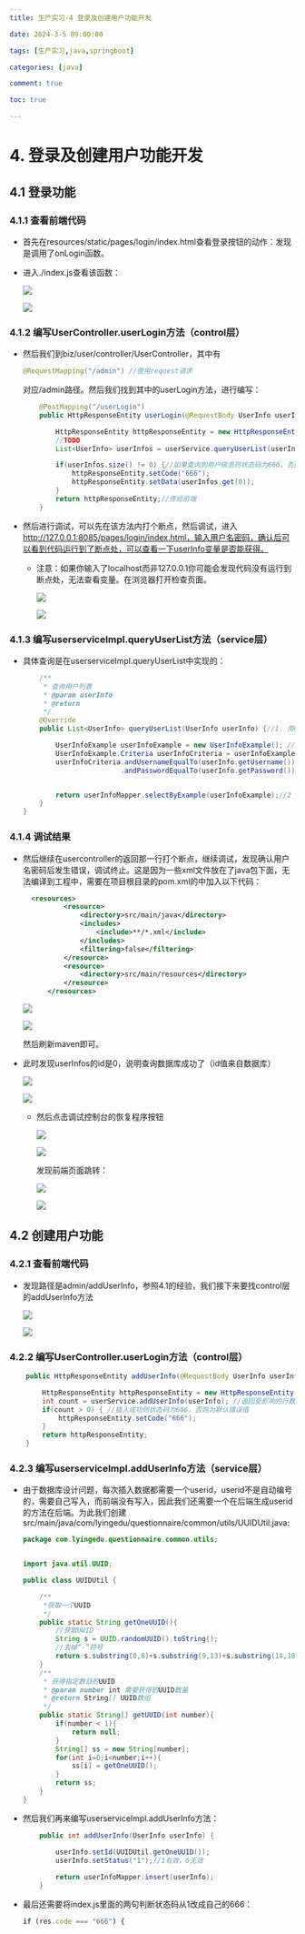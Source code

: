 ```yaml
---
title: 生产实习-4 登录及创建用户功能开发

date: 2024-3-5 09:00:00

tags: [生产实习,java,springboot]

categories: [java]

comment: true

toc: true

---
```


#
<!--more-->



# 4. 登录及创建用户功能开发

## 4.1 登录功能

### 4.1.1 查看前端代码

- 首先在resources/static/pages/login/index.html查看登录按钮的动作：发现是调用了onLogin函数。

- 进入./index.js查看该函数：

  ![](D:/blog/themes/yilia/source/img/java/produce_practice/4/1.png)

  ![](img/java/produce_practice/4/1.png)

### 4.1.2 编写UserController.userLogin方法（control层）

- 然后我们到biz/user/controller/UserController，其中有

  ```java
  @RequestMapping("/admin") //使用request请求
  ```

  对应/admin路径。然后我们找到其中的userLogin方法，进行编写：

  ```java
      @PostMapping("/userLogin")
      public HttpResponseEntity userLogin(@RequestBody UserInfo userInfo) { //requestbody注解，将请求的json数据转换为对象
  
          HttpResponseEntity httpResponseEntity = new HttpResponseEntity();
          //TODO
          List<UserInfo> userInfos = userService.queryUserList(userInfo); //使用service层的方法查询用户信息
  
          if(userInfos.size() != 0) {//如果查询到用户信息则状态码为666，否则为默认值
              httpResponseEntity.setCode("666");
              httpResponseEntity.setData(userInfos.get(0));
          }
          return httpResponseEntity;//传给前端
      }
  ```

- 然后进行调试，可以先在该方法内打个断点，然后调试，进入 http://127.0.0.1:8085/pages/login/index.html，输入用户名密码，确认后可以看到代码运行到了断点处，可以查看一下userInfo变量是否能获得。

  - 注意：如果你输入了localhost而非127.0.0.1你可能会发现代码没有运行到断点处，无法查看变量。在浏览器打开检查页面。

    ![](D:/blog/themes/yilia/source/img/java/produce_practice/4/2.png)

    ![](img/java/produce_practice/4/2.png)

### 4.1.3 编写userserviceImpl.queryUserList方法（service层）

- 具体查询是在userserviceImpl.queryUserList中实现的：

  ```java
      /**
       * 查询用户列表
       * @param userInfo
       * @return
       */
      @Override
      public List<UserInfo> queryUserList(UserInfo userInfo) {//1. 用userInof查询数据库
  
          UserInfoExample userInfoExample = new UserInfoExample(); //3 在dbmap/entities里面是有userinfoexample的
          UserInfoExample.Criteria userInfoCriteria = userInfoExample.createCriteria(); //4 然后用这个example创建一个条件
          userInfoCriteria.andUsernameEqualTo(userInfo.getUsername()) //根据这两个条件进行查询
                          .andPasswordEqualTo(userInfo.getPassword());
  
  
          return userInfoMapper.selectByExample(userInfoExample);//2 使用userInfoMapper里面自带一些方法，使用里面的selectbyexample查询
      }
  }
  ```

### 4.1.4 调试结果

- 然后继续在usercontroller的返回那一行打个断点，继续调试，发现确认用户名密码后发生错误，调试终止。这是因为一些xml文件放在了java包下面，无法编译到工程中，需要在项目根目录的pom.xml的<build>中加入以下代码：

  ```xml
  	<resources>
  			<resource>
  				<directory>src/main/java</directory>
  				<includes>
  					<include>**/*.xml</include>
  				</includes>
  				<filtering>false</filtering>
  			</resource>
  			<resource>
  				<directory>src/main/resources</directory>
  			</resource>
  		</resources>
  ```

  ![](D:/blog/themes/yilia/source/img/java/produce_practice/4/3.png)

  ![](img/java/produce_practice/4/3.png)

  然后刷新maven即可。

- 此时发现userInfos的id是0，说明查询数据库成功了（id值来自数据库）

  ![](D:/blog/themes/yilia/source/img/java/produce_practice/4/4.png)

  ![](img/java/produce_practice/4/4.png)

  - 然后点击调试控制台的恢复程序按钮

     ![](D:/blog/themes/yilia/source/img/java/produce_practice/4/5.png)

    ![](img/java/produce_practice/4/5.png) 

    发现前端页面跳转：

    ![](D:/blog/themes/yilia/source/img/java/produce_practice/4/6.png)

    ![](img/java/produce_practice/4/6.png)

## 4.2 创建用户功能

### 4.2.1 查看前端代码

- 发现路径是admin/addUserInfo，参照4.1的经验，我们接下来要找control层的addUserInfo方法

  ![](D:/blog/themes/yilia/source/img/java/produce_practice/4/7.png)

  ![](img/java/produce_practice/4/7.png) 



### 4.2.2 编写UserController.userLogin方法（control层）

```java
    public HttpResponseEntity addUserInfo(@RequestBody UserInfo userInfo) {

        HttpResponseEntity httpResponseEntity = new HttpResponseEntity();
        int count = userService.addUserInfo(userInfo); //返回受影响的行数
        if(count > 0) { //插入成功则状态码为666，否则为默认错误值
            httpResponseEntity.setCode("666");
        }
        return httpResponseEntity;
    }
```

### 4.2.3 编写userserviceImpl.addUserInfo方法（service层）

- 由于数据库设计问题，每次插入数据都需要一个userid，userid不是自动编号的，需要自己写入，而前端没有写入，因此我们还需要一个在后端生成userid的方法在后端。为此我们创建src/main/java/com/lyingedu/questionnaire/common/utils/UUIDUtil.java:

  ```java
  package com.lyingedu.questionnaire.common.utils;
  
  
  import java.util.UUID;
  
  public class UUIDUtil {
  
      /**
       *获取一个UUID
       */
      public static String getOneUUID(){
          //获取UUID
          String s = UUID.randomUUID().toString();
          //去掉“-”符号
          return s.substring(0,8)+s.substring(9,13)+s.substring(14,18)+s.substring(19,23)+s.substring(24);
      }
      /**
       * 获得指定数目的UUID
       * @param number int 需要获得的UUID数量
       * @return String[] UUID数组
       */
      public static String[] getUUID(int number){
          if(number < 1){
              return null;
          }
          String[] ss = new String[number];
          for(int i=0;i<number;i++){
              ss[i] = getOneUUID();
          }
          return ss;
      }
  }
  
  ```

- 然后我们再来编写userserviceImpl.addUserInfo方法：

  ```java
      public int addUserInfo(UserInfo userInfo) {
  
          userInfo.setId(UUIDUtil.getOneUUID());
          userInfo.setStatus("1");//1有效，0无效
          
          return userInfoMapper.insert(userInfo);
      }
  ```

- 最后还需要将index.js里面的两句判断状态码从1改成自己的666：

  ```js
  if (res.code === "666") {
  ```

  